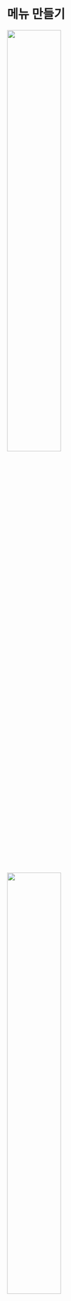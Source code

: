 메뉴 만들기
=======================
<img src="https://github.com/isp829/3dunitymulty/blob/master/images/lecture3/lecture3-3/3-3-1.PNG" width="50%">  
<img src="https://github.com/isp829/3dunitymulty/blob/master/images/lecture3/lecture3-3/3-3-2.PNG" width="50%">  
<img src="https://github.com/isp829/3dunitymulty/blob/master/images/lecture3/lecture3-3/3-3-3.PNG" width="50%">  
<img src="https://github.com/isp829/3dunitymulty/blob/master/images/lecture3/lecture3-3/3-3-4.PNG" width="50%">  

* Room Menu를 만들어주고 그안에 텍스트 메쉬프로를 넣어준다.  
* 크기와 위치들을 조정해준다.  

-------------------------------------------------------------   
<img src="https://github.com/isp829/3dunitymulty/blob/master/images/lecture3/lecture3-3/3-3-5.PNG" width="50%">  
<img src="https://github.com/isp829/3dunitymulty/blob/master/images/lecture3/lecture3-3/3-3-6.PNG" width="50%">  
<img src="https://github.com/isp829/3dunitymulty/blob/master/images/lecture3/lecture3-3/3-3-7.PNG" width="50%">  

* Create room에 있는 버튼을 복사 붙여넣기 해준다.  
* 크기와 위치 조정을 해주고 버튼에 글자를 수정해준다.  

-------------------------------------------------------------   
<img src="https://github.com/isp829/3dunitymulty/blob/master/images/lecture3/lecture3-3/3-3-8.PNG" width="50%">  

* game창에서 보면 이런 상태로 보인다.  

------------------------------------------------------------- 
<img src="https://github.com/isp829/3dunitymulty/blob/master/images/lecture3/lecture3-3/3-3-9.png" width="50%">  
<img src="https://github.com/isp829/3dunitymulty/blob/master/images/lecture3/lecture3-3/3-3-10.PNG" width="50%">  

* menu스크립트를 넣어주고 이름을 넣어준다.   
* canvas에 추가한 메뉴를 넣어준다.  

-------------------------------------------------------------   
<img src="https://github.com/isp829/3dunitymulty/blob/master/images/lecture3/lecture3-3/3-3-11.PNG" width="50%">  
<img src="https://github.com/isp829/3dunitymulty/blob/master/images/lecture3/lecture3-3/3-3-12.PNG" width="50%">  

* room menu를 복사 붙여넣기 해서 error메뉴를 만들어준다.  
* 텍스트들을 수정해준다.  

-------------------------------------------------------------   
<img src="https://github.com/isp829/3dunitymulty/blob/master/images/lecture3/lecture3-3/3-3-13.PNG" width="50%">  
<img src="https://github.com/isp829/3dunitymulty/blob/master/images/lecture3/lecture3-3/3-3-14.PNG" width="50%">  

* menu스크립트를 넣어주고 이름을 넣어준다.   
* canvas에 추가한 메뉴를 넣어준다. 

-------------------------------------------------------------   
<img src="https://github.com/isp829/3dunitymulty/blob/master/images/lecture3/lecture3-3/3-3-15.PNG" width="50%">  
<img src="https://github.com/isp829/3dunitymulty/blob/master/images/lecture3/lecture3-3/3-3-16.PNG" width="50%">  

* launcher 스크립트를 열어서 room메뉴와 error메뉴 스크립트를 작성해준다.

-------------------------------------------------------------   
```
using System.Collections;
using System.Collections.Generic;
using UnityEngine;
using Photon.Pun;//포톤 기능 사용
using TMPro;//텍스트 메쉬 프로 기능 사용

public class Launcher : MonoBehaviourPunCallbacks//다른 포톤 반응 받아들이기
{
    [SerializeField] TMP_InputField roomNameInputField;
    [SerializeField] TMP_Text errorText;
    void Start()
    {
        Debug.Log("Connecting to Master");
        PhotonNetwork.ConnectUsingSettings();//설정한 포톤 서버에 때라 마스터 서버에 연결
    }

    public override void OnConnectedToMaster()//마스터서버에 연결시 작동됨
    {
        Debug.Log("Connected to Master");
        PhotonNetwork.JoinLobby();//마스터 서버 연결시 로비로 연결
    }

    public override void OnJoinedLobby()//로비에 연결시 작동
    {
        MenuManager.Instance.OpenMenu("title");//로비에 들어오면 타이틀 메뉴 키기
        Debug.Log("Joined Lobby");
    }
    public void CreateRoom()//방만들기
    {
        if (string.IsNullOrEmpty(roomNameInputField.text))
        {
            return;//방 이름이 빈값이면 방 안만들어짐
        }
        PhotonNetwork.CreateRoom(roomNameInputField.text);//포톤 네트워크기능으로 roomNameInputField.text의 이름으로 방을 만든다.
        MenuManager.Instance.OpenMenu("loading");//로딩창 열기
    }

    public override void OnJoinedRoom()//방에 들어갔을때 작동
    {
        MenuManager.Instance.OpenMenu("room");//룸 메뉴 열기
    }

    public override void OnCreateRoomFailed(short returnCode, string message)//방 만들기 실패시 작동
    {
        errorText.text = "Room Creation Failed: " + message;
        MenuManager.Instance.OpenMenu("error");//에러 메뉴 열기
    }
}
```

* 수정한 코드의 전문이다. 

------------------
<img src="https://github.com/isp829/3dunitymulty/blob/master/images/lecture3/lecture3-3/3-3-17.png" width="50%">  

* canvas에 수정한 스크립트 요소들을 추가해 준다.  

-------------------------------------------------------------   
<img src="https://github.com/isp829/3dunitymulty/blob/master/images/lecture3/lecture3-3/3-3-18.PNG" width="50%"><img src="https://github.com/isp829/3dunitymulty/blob/master/images/lecture3/lecture3-3/3-3-19.PNG" width="50%">  
<img src="https://github.com/isp829/3dunitymulty/blob/master/images/lecture3/lecture3-3/3-3-20.PNG" width="50%"><img src="https://github.com/isp829/3dunitymulty/blob/master/images/lecture3/lecture3-3/3-3-21.PNG" width="50%">  

* 만들어준 버튼들을 눌렀을때 어떤 행동을 해야 할지 생각하면서 눌렀을때 행동들을 다 정해준다.  

---------------------------------------------  
[목차로](https://github.com/isp829/3dunitymulty/blob/master/README.md)  
[다음](https://github.com/isp829/3dunitymulty/blob/master/lecture/lecture3-3.md)  
-----------------------------
